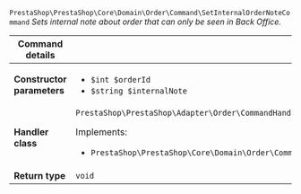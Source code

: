 `PrestaShop\PrestaShop\Core\Domain\Order\Command\SetInternalOrderNoteCommand`
_Sets internal note about order that can only be seen in Back Office._

| Command details            |    |
| -------------------------- | -- |
| **Constructor parameters** | <ul> <li>`$int $orderId`</li>  <li>`$string $internalNote`</li> </ul> |
| **Handler class**          | `PrestaShop\PrestaShop\Adapter\Order\CommandHandler\SetInternalOrderNoteHandler`  <p> Implements: </p> <ul>  <li>`PrestaShop\PrestaShop\Core\Domain\Order\CommandHandler\SetInternalOrderNoteHandlerInterface`</li>  |
| **Return type** |  `void`  |
